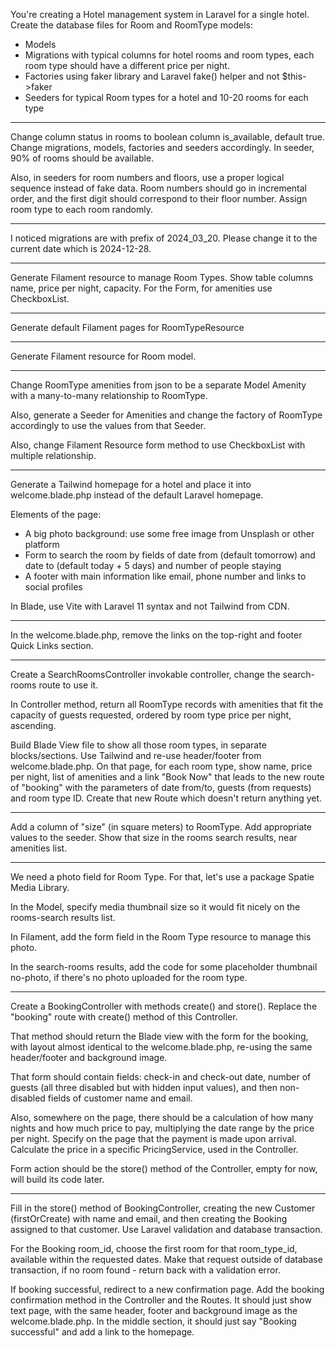 You're creating a Hotel management system in Laravel for a single hotel. Create the database files for Room and RoomType models:
- Models
- Migrations with typical columns for hotel rooms and room types, each room type should have a different price per night. 
- Factories using faker library and Laravel fake() helper and not $this->faker
- Seeders for typical Room types for a hotel and 10-20 rooms for each type

---

Change column status in rooms to boolean column is_available, default true. Change migrations, models, factories and seeders accordingly. In seeder, 90% of rooms should be available.

Also, in seeders for room numbers and floors, use a proper logical sequence instead of fake data. Room numbers should go in incremental order, and the first digit should correspond to their floor number. Assign room type to each room randomly.

---

I noticed migrations are with prefix of 2024_03_20. Please change it to the current date which is 2024-12-28.

---

Generate Filament resource to manage Room Types. Show table columns name, price per night, capacity. For the Form, for amenities use CheckboxList.

---

Generate default Filament pages for RoomTypeResource

---

Generate Filament resource for Room model.

---

Change RoomType amenities from json to be a separate Model Amenity with a many-to-many relationship to RoomType.

Also, generate a Seeder for Amenities and change the factory of RoomType accordingly to use the values from that Seeder.

Also, change Filament Resource form method to use CheckboxList with multiple relationship.

---

Generate a Tailwind homepage for a hotel and place it into welcome.blade.php instead of the default Laravel homepage.

Elements of the page:
- A big photo background: use some free image from Unsplash or other platform
- Form to search the room by fields of date from (default tomorrow) and date to (default today + 5 days) and number of people staying
- A footer with main information like email, phone number and links to social profiles

In Blade, use Vite with Laravel 11 syntax and not Tailwind from CDN.

---

In the welcome.blade.php, remove the links on the top-right and footer Quick Links section.

---

Create a SearchRoomsController invokable controller, change the search-rooms route to use it.

In Controller method, return all RoomType records with amenities that fit the capacity of guests requested, ordered by room type price per night, ascending. 

Build Blade View file to show all those room types, in separate blocks/sections. Use Tailwind and re-use header/footer from welcome.blade.php. On that page, for each room type, show name, price per night, list of amenities and a link "Book Now" that leads to the new route of "booking" with the parameters of date from/to, guests (from requests) and room type ID. Create that new Route which doesn't return anything yet.

---

Add a column of "size" (in square meters) to RoomType. Add appropriate values to the seeder. Show that size in the rooms search results, near amenities list.

---

We need a photo field for Room Type. For that, let's use a package Spatie Media Library. 

In the Model, specify media thumbnail size so it would fit nicely on the rooms-search results list. 

In Filament, add the form field in the Room Type resource to manage this photo. 

In the search-rooms results, add the code for some placeholder thumbnail no-photo, if there's no photo uploaded for the room type.

---

Create a BookingController with methods create() and store(). Replace the "booking" route with create() method of this Controller. 

That method should return the Blade view with the form for the booking, with layout almost identical to the welcome.blade.php, re-using the same header/footer and background image.

That form should contain fields: check-in and check-out date, number of guests (all three disabled but with hidden input values), and then non-disabled fields of customer name and email.

Also, somewhere on the page, there should be a calculation of how many nights and how much price to pay, multiplying the date range by the price per night. Specify on the page that the payment is made upon arrival. Calculate the price in a specific PricingService, used in the Controller.

Form action should be the store() method of the Controller, empty for now, will build its code later.

---

Fill in the store() method of BookingController, creating the new Customer (firstOrCreate) with name and email, and then creating the Booking assigned to that customer. Use Laravel validation and database transaction. 

For the Booking room_id, choose the first room for that room_type_id, available within the requested dates. Make that request outside of database transaction, if no room found - return back with a validation error.

If booking successful, redirect to a new confirmation page. Add the booking confirmation method in the Controller and the Routes. It should just show text page, with the same header, footer and background image as the welcome.blade.php. In the middle section, it should just say "Booking successful" and add a link to the homepage.